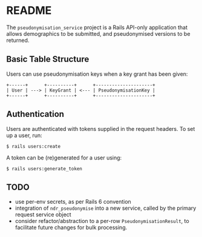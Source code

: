# README

The `pseudonymisation_service` project is a Rails API-only application that allows demographics to be submitted, and pseudonymised versions to be returned.

## Basic Table Structure

Users can use pseudonymisation keys when a key grant has been given:

```
+------+      +----------+      +---------------------+
| User | ---> | KeyGrant | <--- | PseudonymisationKey |
+------+      +----------+      +---------------------+
```

## Authentication

Users are authenticated with tokens supplied in the request headers.
To set up a user, run:

```
$ rails users:create
```

A token can be (re)generated for a user using:

```
$ rails users:generate_token
```

## TODO

* use per-env secrets, as per Rails 6 convention
* integration of `ndr_pseudonymise` into a new service, called by the primary request service object
* consider refactor/abstraction to a per-row `PseudonymisationResult`, to facilitate future changes for bulk processing.
